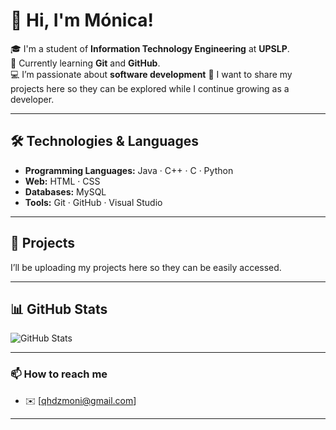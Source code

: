 
# 👋 Hi, I'm Mónica!

🎓 I'm a student of **Information Technology Engineering** at **UPSLP**.  
🌱 Currently learning **Git** and **GitHub**.  
💻 I’m passionate about **software development** 
🚀 I want to share my projects here so they can be explored while I continue growing as a developer.  

---

## 🛠️ Technologies & Languages
- **Programming Languages:** Java · C++ · C · Python  
- **Web:** HTML · CSS  
- **Databases:** MySQL  
- **Tools:** Git · GitHub · Visual Studio

---

## 📂 Projects
I’ll be uploading my projects here so they can be easily accessed.  

---

## 📊 GitHub Stats
![GitHub Stats](https://github-readme-stats.vercel.app/api?username=m-ony&show_icons=true&theme=radical)

---

### 📫 How to reach me
- ✉️ [qhdzmoni@gmail.com]  

---
